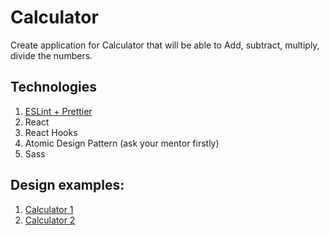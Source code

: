 # Calculator

Create application for Calculator that will be able to Add, subtract, multiply, divide the numbers.

## Technologies
1. [ESLint + Prettier](https://github.com/ebs-integrator/ebs-fe-intership-test-1)
2. React
3. React Hooks
4. Atomic Design Pattern (ask your mentor firstly)
5. Sass

## Design examples:
1. [Calculator 1](https://prnt.sc/t49oxf)
2. [Calculator 2](https://prnt.sc/t49ptg)
